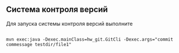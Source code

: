 ## Система контроля версий
Для запуска системы контроля версий выполните
```

mvn exec:java -Dexec.mainClass=hw_git.GitCli -Dexec.args="commit commessage testdir/file1"

```
